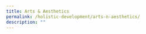 ```yaml
---
title: Arts & Aesthetics
permalink: /holistic-development/arts-n-aesthetics/
description: ""
---
```

